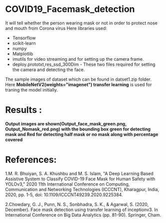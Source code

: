 # COVID19_Facemask_detection
It will tell whether the person wearing mask or not in order to protect nose and mouth from Corona virus
Here libraries used: 
* Tensorflow
* scikit-learn
* numpy
* Matplotlib
* imutils for video streaming and for setting up the camera frame.
* deploy.prototxt,res_ssd_300Dim - These two files required for setting the camera and detecting the face.



The sample images of dataset which can be found in datset1.zip folder.
Here **MobileNetV2(weights="imagenet") transfer learning** is used for traning the model initially.

# Results :
**Output images are shown(Output_face_mask_green.png, Output_Nomask_red.png) with the bounding box green for detecting mask and Red for detecting half mask or no mask along with percentage covered**


# References:

1.M. R. Bhuiyan, S. A. Khushbu and M. S. Islam, "A Deep Learning Based Assistive System to Classify COVID-19 Face Mask for Human Safety with YOLOv3," 2020 11th International Conference on Computing, Communication and Networking Technologies (ICCCNT), Kharagpur, India, 2020, pp. 1-5, doi: 10.1109/ICCCNT49239.2020.9225384.

2.Chowdary, G. J., Punn, N. S., Sonbhadra, S. K., & Agarwal, S. (2020, December). Face mask detection using transfer learning of inceptionv3. In International Conference on Big Data Analytics (pp. 81-90). Springer, Cham.


